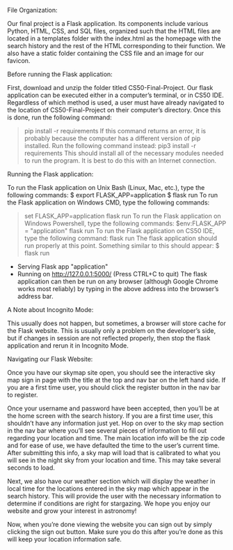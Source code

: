 File Organization:

Our final project is a Flask application. Its components include various Python, HTML, CSS, and SQL files, organized such that the HTML files are located in a templates folder with the index.html as the homepage with the search history and the rest of the HTML corresponding to their function. We also have a static folder containing the CSS file and an image for our favicon.

Before running the Flask application:

First, download and unzip the folder titled CS50-Final-Project. Our flask application can be executed either in a computer’s terminal, or in CS50 IDE. Regardless of which method is used, a user must have already navigated to the location of CS50-Final-Project on their computer’s directory. Once this is done, run the following command:
> pip install -r requirements
If this command returns an error, it is probably because the computer has a different version of pip installed. Run the following command instead:
> pip3 install -r requirements
This should install all of the necessary modules needed to run the program. It is best to do this with an Internet connection.


Running the Flask application:

To run the Flask application on Unix Bash (Linux, Mac, etc.), type the following commands:
$ export FLASK_APP=application
$ flask run
To run the Flask application on Windows CMD, type the following commands:
> set FLASK_APP=application
> flask run
To run the Flask application on Windows Powershell, type the following commands:
> $env:FLASK_APP = "application"
> flask run
To run the Flask application on CS50 IDE, type the following command:
> flask run
The flask application should run properly at this point. Something similar to this should appear:
$ flask run
 * Serving Flask app "application"
 * Running on http://127.0.0.1:5000/ (Press CTRL+C to quit)
The flask application can then be run on any browser (although Google Chrome works most reliably) by typing in the above address into the browser’s address bar. 




A Note about Incognito Mode:

This usually does not happen, but sometimes, a browser will store cache for the Flask website. This is usually only a problem on the developer’s side, but if changes in session are not reflected properly, then stop the flask application and rerun it in Incognito Mode.

Navigating our Flask Website:

Once you have our skymap site open, you should see the interactive sky map sign in page with the title at the top and nav bar on the left hand side. If you are a first time user, you should click the register button in the nav bar to register. 

Once your username and password have been accepted, then you’ll be at the home screen with the search history. If you are a first time user, this shouldn’t have any information just yet. Hop on over to the sky map section in the nav bar where you’ll see several pieces of information to fill out regarding your location and time. The main location info will be the zip code and for ease of use, we have defaulted the time to the user’s current time. After submitting this info, a sky map will load that is calibrated to what you will see in the night sky from your location and time. This may take several seconds to load. 

Next, we also have our weather section which will display the weather in local time for the locations entered in the sky map which appear in the search history. This will provide the user with the necessary information to determine if conditions are right for stargazing. We hope you enjoy our website and grow your interest in astronomy!

Now, when you’re done viewing the website you can sign out by simply clicking the sign out button. Make sure you do this after you’re done as this will keep your location information safe. 
